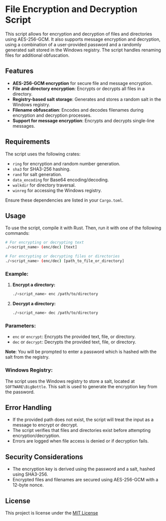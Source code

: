 # File Encryption and Decryption Script

This script allows for encryption and decryption of files and directories using AES-256-GCM. It also supports message encryption and decryption, using a combination of a user-provided password and a randomly generated salt stored in the Windows registry. The script handles renaming files for additional obfuscation.

## Features
- **AES-256-GCM encryption** for secure file and message encryption.
- **File and directory encryption**: Encrypts or decrypts all files in a directory.
- **Registry-based salt storage**: Generates and stores a random salt in the Windows registry.
- **Filename obfuscation**: Encodes and decodes filenames during encryption and decryption processes.
- **Support for message encryption**: Encrypts and decrypts single-line messages.

## Requirements

The script uses the following crates:
- `ring` for encryption and random number generation.
- `sha3` for SHA3-256 hashing.
- `rand` for salt generation.
- `data_encoding` for Base64 encoding/decoding.
- `walkdir` for directory traversal.
- `winreg` for accessing the Windows registry.

Ensure these dependencies are listed in your `Cargo.toml`.

## Usage

To use the script, compile it with Rust. Then, run it with one of the following commands:

```bash
# For encrypting or decrypting text
./<script_name> (enc/dec) [text]

# For encrypting or decrypting files or directories
./<script_name> (enc/dec) [path_to_file_or_directory]
```

### Example:

1. **Encrypt a directory:**
   ```bash
   ./<script_name> enc /path/to/directory
   ```
2. **Decrypt a directory:**
   ```bash
   ./<script_name> dec /path/to/directory
   ```

### Parameters:
- `enc` or `encrypt`: Encrypts the provided text, file, or directory.
- `dec` or `decrypt`: Decrypts the provided text, file, or directory.
  
**Note**: You will be prompted to enter a password which is hashed with the salt from the registry.

### Windows Registry:
The script uses the Windows registry to store a salt, located at `SOFTWARE\BigBottle`. This salt is used to generate the encryption key from the password.

## Error Handling

- If the provided path does not exist, the script will treat the input as a message to encrypt or decrypt.
- The script verifies that files and directories exist before attempting encryption/decryption.
- Errors are logged when file access is denied or if decryption fails.

## Security Considerations

- The encryption key is derived using the password and a salt, hashed using SHA3-256.
- Encrypted files and filenames are secured using AES-256-GCM with a 12-byte nonce.
  
## License
This project is license under the [MIT License](https://github.com/Razerpoa/hdie/blob/master/LICENSE)